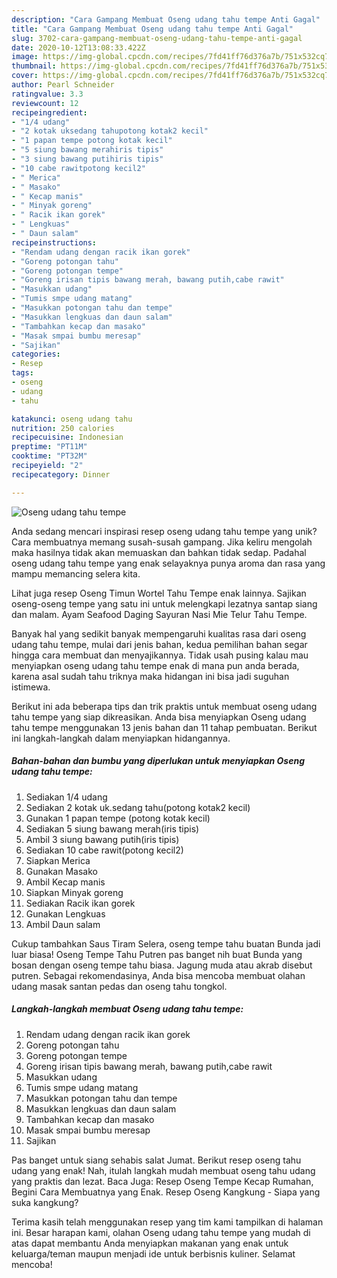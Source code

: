 ```yaml
---
description: "Cara Gampang Membuat Oseng udang tahu tempe Anti Gagal"
title: "Cara Gampang Membuat Oseng udang tahu tempe Anti Gagal"
slug: 3702-cara-gampang-membuat-oseng-udang-tahu-tempe-anti-gagal
date: 2020-10-12T13:08:33.422Z
image: https://img-global.cpcdn.com/recipes/7fd41ff76d376a7b/751x532cq70/oseng-udang-tahu-tempe-foto-resep-utama.jpg
thumbnail: https://img-global.cpcdn.com/recipes/7fd41ff76d376a7b/751x532cq70/oseng-udang-tahu-tempe-foto-resep-utama.jpg
cover: https://img-global.cpcdn.com/recipes/7fd41ff76d376a7b/751x532cq70/oseng-udang-tahu-tempe-foto-resep-utama.jpg
author: Pearl Schneider
ratingvalue: 3.3
reviewcount: 12
recipeingredient:
- "1/4 udang"
- "2 kotak uksedang tahupotong kotak2 kecil"
- "1 papan tempe potong kotak kecil"
- "5 siung bawang merahiris tipis"
- "3 siung bawang putihiris tipis"
- "10 cabe rawitpotong kecil2"
- " Merica"
- " Masako"
- " Kecap manis"
- " Minyak goreng"
- " Racik ikan gorek"
- " Lengkuas"
- " Daun salam"
recipeinstructions:
- "Rendam udang dengan racik ikan gorek"
- "Goreng potongan tahu"
- "Goreng potongan tempe"
- "Goreng irisan tipis bawang merah, bawang putih,cabe rawit"
- "Masukkan udang"
- "Tumis smpe udang matang"
- "Masukkan potongan tahu dan tempe"
- "Masukkan lengkuas dan daun salam"
- "Tambahkan kecap dan masako"
- "Masak smpai bumbu meresap"
- "Sajikan"
categories:
- Resep
tags:
- oseng
- udang
- tahu

katakunci: oseng udang tahu 
nutrition: 250 calories
recipecuisine: Indonesian
preptime: "PT11M"
cooktime: "PT32M"
recipeyield: "2"
recipecategory: Dinner

---
```



![Oseng udang tahu tempe](https://img-global.cpcdn.com/recipes/7fd41ff76d376a7b/751x532cq70/oseng-udang-tahu-tempe-foto-resep-utama.jpg)

Anda sedang mencari inspirasi resep oseng udang tahu tempe yang unik? Cara membuatnya memang susah-susah gampang. Jika keliru mengolah maka hasilnya tidak akan memuaskan dan bahkan tidak sedap. Padahal oseng udang tahu tempe yang enak selayaknya punya aroma dan rasa yang mampu memancing selera kita.

Lihat juga resep Oseng Timun Wortel Tahu Tempe enak lainnya. Sajikan oseng-oseng tempe yang satu ini untuk melengkapi lezatnya santap siang dan malam. Ayam Seafood Daging Sayuran Nasi Mie Telur Tahu Tempe.

Banyak hal yang sedikit banyak mempengaruhi kualitas rasa dari oseng udang tahu tempe, mulai dari jenis bahan, kedua pemilihan bahan segar hingga cara membuat dan menyajikannya. Tidak usah pusing kalau mau menyiapkan oseng udang tahu tempe enak di mana pun anda berada, karena asal sudah tahu triknya maka hidangan ini bisa jadi suguhan istimewa.


Berikut ini ada beberapa tips dan trik praktis untuk membuat oseng udang tahu tempe yang siap dikreasikan. Anda bisa menyiapkan Oseng udang tahu tempe menggunakan 13 jenis bahan dan 11 tahap pembuatan. Berikut ini langkah-langkah dalam menyiapkan hidangannya.

<!--inarticleads1-->

##### Bahan-bahan dan bumbu yang diperlukan untuk menyiapkan Oseng udang tahu tempe:

1. Sediakan 1/4 udang
1. Sediakan 2 kotak uk.sedang tahu(potong kotak2 kecil)
1. Gunakan 1 papan tempe (potong kotak kecil)
1. Sediakan 5 siung bawang merah(iris tipis)
1. Ambil 3 siung bawang putih(iris tipis)
1. Sediakan 10 cabe rawit(potong kecil2)
1. Siapkan  Merica
1. Gunakan  Masako
1. Ambil  Kecap manis
1. Siapkan  Minyak goreng
1. Sediakan  Racik ikan gorek
1. Gunakan  Lengkuas
1. Ambil  Daun salam


Cukup tambahkan Saus Tiram Selera, oseng tempe tahu buatan Bunda jadi luar biasa! Oseng Tempe Tahu Putren pas banget nih buat Bunda yang bosan dengan oseng tempe tahu biasa. Jagung muda atau akrab disebut putren. Sebagai rekomendasinya, Anda bisa mencoba membuat olahan udang masak santan pedas dan oseng tahu tongkol. 

<!--inarticleads2-->

##### Langkah-langkah membuat Oseng udang tahu tempe:

1. Rendam udang dengan racik ikan gorek
1. Goreng potongan tahu
1. Goreng potongan tempe
1. Goreng irisan tipis bawang merah, bawang putih,cabe rawit
1. Masukkan udang
1. Tumis smpe udang matang
1. Masukkan potongan tahu dan tempe
1. Masukkan lengkuas dan daun salam
1. Tambahkan kecap dan masako
1. Masak smpai bumbu meresap
1. Sajikan


Pas banget untuk siang sehabis salat Jumat. Berikut resep oseng tahu udang yang enak! Nah, itulah langkah mudah membuat oseng tahu udang yang praktis dan lezat. Baca Juga: Resep Oseng Tempe Kecap Rumahan, Begini Cara Membuatnya yang Enak. Resep Oseng Kangkung - Siapa yang suka kangkung? 

Terima kasih telah menggunakan resep yang tim kami tampilkan di halaman ini. Besar harapan kami, olahan Oseng udang tahu tempe yang mudah di atas dapat membantu Anda menyiapkan makanan yang enak untuk keluarga/teman maupun menjadi ide untuk berbisnis kuliner. Selamat mencoba!
